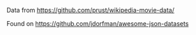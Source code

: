 Data from <https://github.com/prust/wikipedia-movie-data/>

Found on <https://github.com/jdorfman/awesome-json-datasets>
